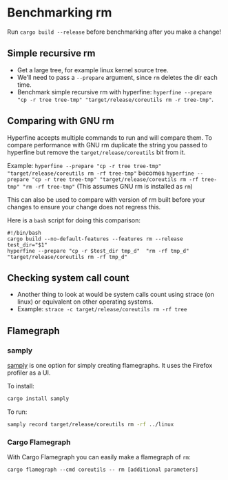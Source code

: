 # Benchmarking rm

Run `cargo build --release` before benchmarking after you make a change!

## Simple recursive rm

- Get a large tree, for example linux kernel source tree.
- We'll need to pass a `--prepare` argument, since `rm` deletes the dir each time.
- Benchmark simple recursive rm with hyperfine: `hyperfine --prepare "cp -r tree tree-tmp" "target/release/coreutils rm -r tree-tmp"`.

## Comparing with GNU rm

Hyperfine accepts multiple commands to run and will compare them. To compare performance with GNU rm
duplicate the string you passed to hyperfine but remove the `target/release/coreutils` bit from it.

Example: `hyperfine --prepare "cp -r tree tree-tmp" "target/release/coreutils rm -rf tree-tmp"` becomes
`hyperfine --prepare "cp -r tree tree-tmp" "target/release/coreutils rm -rf tree-tmp" "rm -rf tree-tmp"`
(This assumes GNU rm is installed as `rm`)

This can also be used to compare with version of rm built before your changes to ensure your change does not regress this.

Here is a `bash` script for doing this comparison:

```shell
#!/bin/bash
cargo build --no-default-features --features rm --release
test_dir="$1"
hyperfine --prepare "cp -r $test_dir tmp_d"  "rm -rf tmp_d" "target/release/coreutils rm -rf tmp_d"
```

## Checking system call count

- Another thing to look at would be system calls count using strace (on linux) or equivalent on other operating systems.
- Example: `strace -c target/release/coreutils rm -rf tree`

## Flamegraph

### samply

[samply](https://github.com/mstange/samply) is one option for simply creating flamegraphs. It uses the Firefox profiler as a UI.

To install:
```bash
cargo install samply
```

To run:

```bash
samply record target/release/coreutils rm -rf ../linux
```

### Cargo Flamegraph

With Cargo Flamegraph you can easily make a flamegraph of `rm`:

```shell
cargo flamegraph --cmd coreutils -- rm [additional parameters]
```


